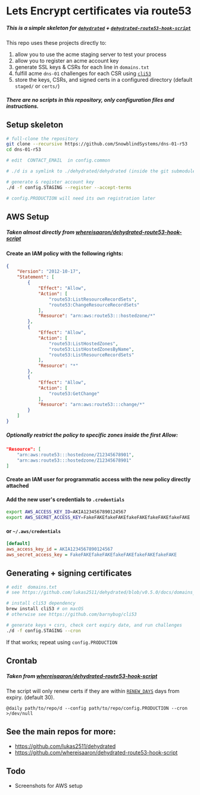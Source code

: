 # Lets Encrypt certificates via route53

##### This is a simple skeleton for [``dehydrated``](https://github.com/lukas2511/dehydrated/tree/v0.5.0) + [``dehydrated-route53-hook-script``](https://github.com/whereisaaron/dehydrated-route53-hook-script/tree/v0.4.0)

This repo uses these projects directly to:
 1. allow you to use the acme staging server to test your process
 2. allow you to register an acme account key
 3. generate SSL keys & CSRs for each line in ``domains.txt``
 4. fulfill acme ``dns-01`` challenges for each CSR using [``cli53``](https://github.com/barnybug/cli53)
 5. store the keys, CSRs, and signed certs in a configured directory (default ``staged/`` or ``certs/``)

##### There are no scripts in this repository, only configuration files and instructions.

## Setup skeleton

```sh
# full-clone the repository
git clone --recursive https://github.com/SnowblindSystems/dns-01-r53
cd dns-01-r53

# edit  CONTACT_EMAIL  in config.common

# ./d is a symlink to ./dehydrated/dehydrated (inside the git submodule)

# generate & register account key
./d -f config.STAGING --register --accept-terms

# config.PRODUCTION will need its own registration later
```

## AWS Setup
##### Taken almost directly from [whereisaaron/dehydrated-route53-hook-script](https://github.com/whereisaaron/dehydrated-route53-hook-script/tree/v0.4.0#aws-route-53-iam-user-and-policy)

#### Create an IAM policy with the following rights:

```json
{
    "Version": "2012-10-17",
    "Statement": [
        {
            "Effect": "Allow",
            "Action": [
                "route53:ListResourceRecordSets",
                "route53:ChangeResourceRecordSets"
            ],
            "Resource": "arn:aws:route53:::hostedzone/*"
        },
        {
            "Effect": "Allow",
            "Action": [
                "route53:ListHostedZones",
                "route53:ListHostedZonesByName",
                "route53:ListResourceRecordSets"
            ],
            "Resource": "*"
        },
        {
            "Effect": "Allow",
            "Action": [
                "route53:GetChange"
            ],
            "Resource": "arn:aws:route53:::change/*"
        }
    ]
}
```

##### Optionally restrict the policy to specific zones inside the first Allow:

```json
"Resource": [ 
    "arn:aws:route53:::hostedzone/Z12345678901", 
    "arn:aws:route53:::hostedzone/Z12345678901"
]
```


#### Create an IAM user for programmatic access with the new policy directly attached

#### Add the new user's credentials to ``.credentials``

```sh
export AWS_ACCESS_KEY_ID=AKIA1234567890124567
export AWS_SECRET_ACCESS_KEY=FakeFAKEfakeFAKEfakeFAKEfakeFAKEfakeFAKE
```

#### or ``~/.aws/credentials``

```ini
[default]
aws_access_key_id = AKIA1234567890124567
aws_secret_access_key = FakeFAKEfakeFAKEfakeFAKEfakeFAKEfakeFAKE
```


## Generating + signing certificates

```sh
# edit  domains.txt
# see https://github.com/lukas2511/dehydrated/blob/v0.5.0/docs/domains_txt.md

# install cli53 dependency
brew install cli53 # on macOS
# otherwise see https://github.com/barnybug/cli53

# generate keys + csrs, check cert expiry date, and run challenges
./d -f config.STAGING --cron
```

If that works; repeat using ``config.PRODUCTION``


## Crontab
##### Taken from [whereisaaron/dehydrated-route53-hook-script](https://github.com/whereisaaron/dehydrated-route53-hook-script/tree/v0.4.0#scheduled-task-for-renewals-cron)

The script will only renew certs if they are within [``RENEW_DAYS``](https://github.com/lukas2511/dehydrated/blob/v0.5.0/docs/examples/config#L85) days from expiry.
(default 30).

```cron
@daily path/to/repo/d --config path/to/repo/config.PRODUCTION --cron  >/dev/null
```


## See the main repos for more:
 - https://github.com/lukas2511/dehydrated
 - https://github.com/whereisaaron/dehydrated-route53-hook-script


## Todo
 - Screenshots for AWS setup

